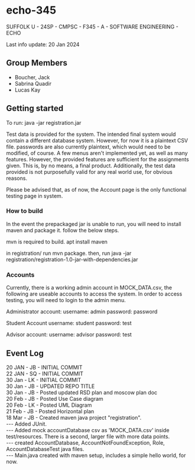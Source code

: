 # echo-345
SUFFOLK U - 24SP - CMPSC - F345 - A - SOFTWARE ENGINEERING - ECHO

Last info update: 20 Jan 2024

## Group Members
- Boucher, Jack
- Sabrina Quadir
- Lucas Kay

## Getting started

To run: 
java -jar registration.jar

Test data is provided for the system. The intended final system would contain a different database system. However, for now it is a plaintext CSV file. passwords are also currently plaintext, which would need to be modified, of course. A few menus aren't implemented yet, as well as many features. However, the provided features are sufficient for the assignments given. This is, by no means, a final product. Additionally, the test data provided is not purposefully valid for any real world use, for obvious reasons. 

Please be advised that, as of now, the Account page is the only functional testing page in system. 

### How to build

In the event the prepackaged jar is unable to run, you will need to install maven and package it. follow the below steps. 

mvn is required to build. 
apt install maven

in registration/ run mvn package.
then, run java -jar registration/registration-1.0-jar-with-dependencies.jar

### Accounts
Currently, there is a working admin account in MOCK_DATA.csv, the following are useable accounts to access the system. In order to access testing, you will need to login to the admin menu.

Administrator account:
username: admin
password: password

Student Account
username: student
password: test

Advisor account:
username: advisor
password: test



## Event Log
20 JAN - JB -   INITIAL COMMIT\
22 JAN - SQ -   INITIAL COMMIT\
30 Jan - LK -   INITIAL COMMIT\
30 Jan - JB -   UPDATED REPO TITLE\
30 Jan - JB -   Posted updated RSD plan and moscow plan doc\
20 Feb - JB -   Posted Use Case diagram\
20 Feb - LK -   Posted UML Diagram\
21 Feb - JB -   Posted Horizontal plan\
18 Mar - JB -   Created maven java project "registration".\
--- Added JUnit.\
--- Added mock accountDatabase csv as 'MOCK_DATA.csv' inside test\/resources. There is a second, larger file with more data points.\
--- created AccountDatabase, AccountNotFoundException, Role, AccountDatabaseTest java files.\
--- Main.java created with maven setup, includes a simple hello world, for now.